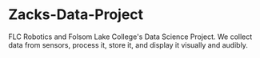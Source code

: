 # Zacks-Data-Project
FLC Robotics and Folsom Lake College's Data Science Project. We collect data from sensors, process it, store it, and display it visually and audibly. 
